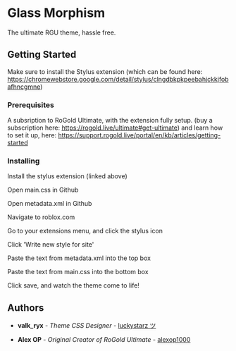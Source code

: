# Glass Morphism

The ultimate RGU theme, hassle free.

## Getting Started

Make sure to install the Stylus extension (which can be found here: https://chromewebstore.google.com/detail/stylus/clngdbkpkpeebahjckkjfobafhncgmne)

### Prerequisites

A subsription to RoGold Ultimate, with the extension fully setup. (buy a subscription here: https://rogold.live/ultimate#get-ultimate) and learn how to set it up, here: https://support.rogold.live/portal/en/kb/articles/getting-started 

### Installing

Install the stylus extension (linked above)

Open main.css in Github

Open metadata.xml in Github

Navigate to roblox.com

Go to your extensions menu, and click the stylus icon

Click 'Write new style for site'

Paste the text from metadata.xml into the top box

Paste the text from main.css into the bottom box

Click save, and watch the theme come to life!

## Authors

* **valk_ryx** - *Theme CSS Designer* - [luckystarz ツ](https://github.com/valk-ryx)

* **Alex OP** - *Original Creator of RoGold Ultimate* - [alexop1000](https://github.com/alexop1000)
